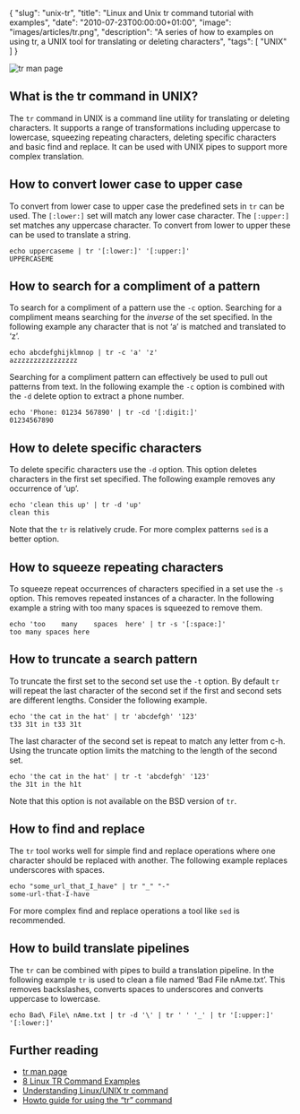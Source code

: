 {
  "slug": "unix-tr",
  "title": "Linux and Unix tr command tutorial with examples",
  "date": "2010-07-23T00:00:00+01:00",
  "image": "images/articles/tr.png",
  "description": "A series of how to examples on using tr, a UNIX tool for translating or deleting characters",
  "tags": [
    "UNIX"
  ]
}

![tr man page](/images/articles/tr.png)

## What is the tr command in UNIX?

The `tr` command in UNIX is a command line utility for translating or deleting characters. It supports a range of transformations including uppercase to lowercase, squeezing repeating characters, deleting specific characters and basic find and replace. It can be used with UNIX pipes to support more complex translation.

## How to convert lower case to upper case

To convert from lower case to upper case the predefined sets in `tr` can be used. The `[:lower:]` set will match any lower case character. The `[:upper:]` set matches any uppercase character. To convert from lower to upper these can be used to translate a string.

    echo uppercaseme | tr '[:lower:]' '[:upper:]'
    UPPERCASEME

## How to search for a compliment of a pattern

To search for a compliment of a pattern use the `-c` option. Searching for a compliment means searching for the _inverse_ of the set specified. In the following example any character that is not ‘a’ is matched and translated to ‘z’.

    echo abcdefghijklmnop | tr -c 'a' 'z'
    azzzzzzzzzzzzzzzz

Searching for a compliment pattern can effectively be used to pull out patterns from text. In the following example the `-c` option is combined with the `-d` delete option to extract a phone number.

    echo 'Phone: 01234 567890' | tr -cd '[:digit:]'
    01234567890

## How to delete specific characters

To delete specific characters use the `-d` option. This option deletes characters in the first set specified. The following example removes any occurrence of ‘up’.

    echo 'clean this up' | tr -d 'up'
    clean this

Note that the `tr` is relatively crude. For more complex patterns `sed` is a better option.

## How to squeeze repeating characters

To squeeze repeat occurrences of characters specified in a set use the `-s` option. This removes repeated instances of a character. In the following example a string with too many spaces is squeezed to remove them.

    echo 'too    many    spaces  here' | tr -s '[:space:]'
    too many spaces here

## How to truncate a search pattern

To truncate the first set to the second set use the `-t` option. By default `tr` will repeat the last character of the second set if the first and second sets are different lengths. Consider the following example.

    echo 'the cat in the hat' | tr 'abcdefgh' '123'
    t33 31t in t33 31t

The last character of the second set is repeat to match any letter from c-h. Using the truncate option limits the matching to the length of the second set.

    echo 'the cat in the hat' | tr -t 'abcdefgh' '123'
    the 31t in the h1t

Note that this option is not available on the BSD version of `tr`.

## How to find and replace

The `tr` tool works well for simple find and replace operations where one character should be replaced with another. The following example replaces underscores with spaces.

    echo "some_url_that_I_have" | tr "_" "-"
    some-url-that-I-have

For more complex find and replace operations a tool like `sed` is recommended.

## How to build translate pipelines

The `tr` can be combined with pipes to build a translation pipeline. In the following example `tr` is used to clean a file named ‘Bad File nAme.txt’. This removes backslashes, converts spaces to underscores and converts uppercase to lowercase.

    echo Bad\ File\ nAme.txt | tr -d '\' | tr ' ' '_' | tr '[:upper:]' '[:lower:]'

## Further reading

*   [tr man page](http://linux.die.net/man/1/tr)
*   [8 Linux TR Command Examples](http://www.thegeekstuff.com/2012/12/linux-tr-command/)
*   [Understanding Linux/UNIX tr command](http://www.cyberciti.biz/faq/how-to-use-linux-unix-tr-command/)
*   [Howto guide for using the “tr” command](http://landoflinux.com/linux_translate_command.html)
